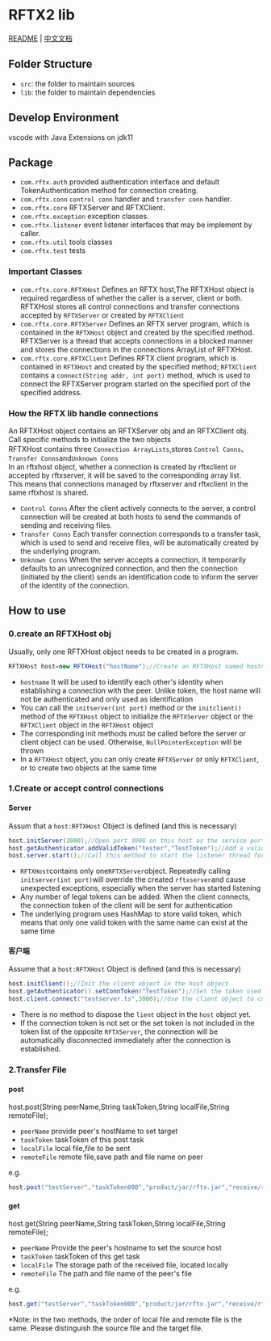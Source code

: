 # RFTX2 lib

[README](README.md) | [中文文档](README_cn.md)

## Folder Structure

- `src`: the folder to maintain sources
- `lib`: the folder to maintain dependencies

## Develop Environment

vscode with Java Extensions on jdk11

## Package

- `com.rftx.auth` provided authentication interface and default TokenAuthentication method for connection creating.
- `com.rftx.conn` `control conn` handler and `transfer conn` handler.
- `com.rftx.core` RFTXServer and RFTXClient.
- `com.rftx.exception` exception classes.
- `com.rftx.listener` event listener interfaces that may be implement by caller.
- `com.rftx.util` tools classes
- `com.rftx.test` tests

### Important Classes

- `com.rftx.core.RFTXHost` Defines an RFTX host,The RFTXHost object is required regardless of whether the caller is a server, client or both. RFTXHost stores all control connections and transfer connections accepted by `RFTXServer` or created by `RFTXClient`
- `com.rftx.core.RFTXServer` Defines an RFTX server program, which is contained in the `RFTXHost` object and created by the specified method. RFTXServer is a thread that accepts connections in a blocked manner and stores the connections in the connections ArrayList of RFTXHost.
- `com.rftx.core.RFTXClient` Defines RFTX client program, which is contained in `RFTXHost` and created by the specified method; `RFTXClient` contains a `connect(String addr, int port)` method, which is used to connect the RFTXServer program started on the specified port of the specified address.

### How the RFTX lib handle connections

An RFTXHost object contains an RFTXServer obj and an RFTXClient obj.  
Call specific methods to initialize the two objects  
RFTXHost contains three `Connection ArrayLists`,stores `Control Conns`、`Transfer Conns`and`Unknown Conns`  
In an rftxhost object, whether a connection is created by rftxclient or accepted by rftxserver, it will be saved to the corresponding array list.  
This means that connections managed by rftxserver and rftxclient in the same rftxhost is shared.

- `Control Conns` After the client actively connects to the server, a control connection will be created at both hosts to send the commands of sending and receiving files.
- `Transfer Conns` Each transfer connection corresponds to a transfer task, which is used to send and receive files, will be automatically created by the underlying program.
- `Unknown Conns` When the server accepts a connection, it temporarily defaults to an unrecognized connection, and then the connection (initiated by the client) sends an identification code to inform the server of the identity of the connection.

## How to use

### 0.create an RFTXHost obj

Usually, only one RFTXHost object needs to be created in a program.

```java
RFTXHost host=new RFTXHost("hostName");//Create an RFTXHost named hostname
```

- `hostname` It will be used to identify each other's identity when establishing a connection with the peer. Unlike token, the host name will not be authenticated and only used as identification
- You can call the `initserver(int port)` method or the `initclient()` method of the `RFTXHost` object to initialize the `RFTXServer` object or the `RFTXClient` object in the `RFTXHost` object
- The corresponding init methods must be called before the server or client object can be used. Otherwise, `NullPointerException` will be thrown
- In a `RFTXHost` object, you can only create `RFTXServer` or only `RFTXClient`, or to create two objects at the same time

### 1.Create or accept control connections

#### Server

Assum that a `host:RFTXHost` Object is defined (and this is necessary)

```java
host.initServer(3000);//Open port 3000 on this host as the service port of RFTXServer. Please ensure that the specified port of this host can be accessed externally
host.getAuthenticator.addValidToken("tester","TestToken");//Add a valid token with the name tester and the value TestToken
host.server.start();//Call this method to start the listener thread for RFTXServer
```

- `RFTXHost`contains only one`RFTXServer`object. Repeatedly calling `initserver(int port)`will override the created `rftxserver`and cause unexpected exceptions, especially when the server has started listening
- Any number of legal tokens can be added. When the client connects, the connection token of the client will be sent for authentication
- The underlying program uses HashMap to store valid token, which means that only one valid token with the same name can exist at the same time

#### 客户端

Assume that a `host:RFTXHost` Object is defined (and this is necessary)

```java
host.initClient();//Init the client object in the host object
host.getAuthenticator().setConnToken("TestToken");//Set the token used for client connection to "TestToken"
host.client.connect("testserver.ts",3000);//Use the client object to connect to port 3000 of the server(addr:testserver.ts)
```

- There is no method to dispose the `lient` object in the `host` object yet.
- If the connection token is not set or the set token is not included in the token list of the opposite `RFTXServer`, the connection will be automatically disconnected immediately after the connection is established.

### 2.Transfer File

#### post

host.post(String peerName,String taskToken,String localFile,String remoteFile);

- `peerName` provide peer's hostName to set target
- `taskToken` taskToken of this post task
- `localFile` local file,file to be sent
- `remoteFile` remote file,save path and file name on peer

e.g.

```java
host.post("testServer","taskToken000","product/jar/rftx.jar","receive/rftx-lib.jar")
```

#### get

host.get(String peerName,String taskToken,String localFile,String remoteFile);

- `peerName` Provide the peer's hostname to set the source host
- `taskToken` taskToken of this get task
- `localFile` The storage path of the received file, located locally
- `remoteFile` The path and file name of the peer's file

e.g.

```java
host.get("testServer","taskToken000","product/jar/rftx.jar","receive/rftx-lib.jar")
```

*Note: in the two methods, the order of local file and remote file is the same. Please distinguish the source file and the target file.
